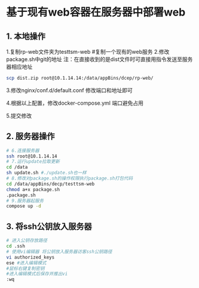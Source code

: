 # 基于现有web容器在服务器中部署web

## 1. 本地操作

1.复制rp-web文件夹为testtsm-web #复制一个现有的web服务
2.修改package.sh中git的地址
注：在直接收到的是dist文件时可直接用指令发送至服务器相应地址

```sh
scp dist.zip root@10.1.14.14:/data/appBins/dcep/rp-web/
```

3.修改nginx/conf.d/default.conf  修改端口和地址即可

4.根据以上配置，修改docker-compose.yml 端口避免占用

5.提交修改

## 2. 服务器操作

```sh
# 6.连接服务器
ssh root@10.1.14.14
# 7.运行update拉取更新
cd /data
sh update.sh #./update.sh也一样
# 8.修改对package.sh的操作权限执行package.sh打包代码
cd /data/appBins/decp/testtsm-web
chmod a+x package.sh
.package.sh
# 9.服务器起服务
compose up -d
```

## 3. 将ssh公钥放入服务器

```sh
# 进入公钥存放路径
cd .ssh
# 使用vi编辑器 将公钥放入服务器访客ssh公钥路径
vi authorized_keys 
ese #进入编辑模式
#鼠标右键复制密钥
#进入编辑模式后保存并推出vi
:wq 
```